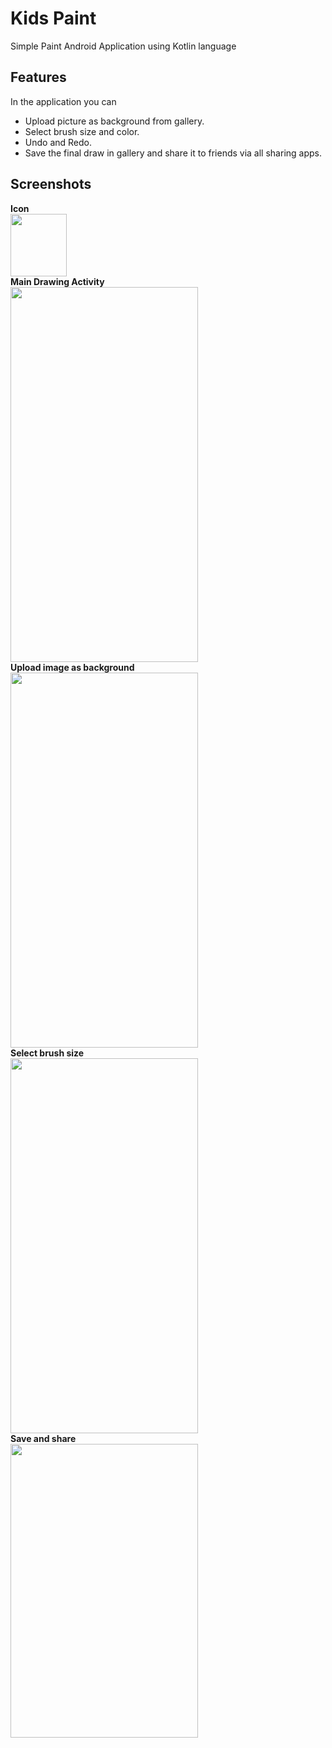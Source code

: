 # Kids Paint

Simple Paint Android Application using Kotlin language

## Features
In the application you can 
* Upload picture as background from gallery.
* Select brush size and color.
* Undo and Redo.
* Save the final draw in gallery and share it to friends via all sharing apps.

## Screenshots 
**Icon**
<br>
<img src="https://user-images.githubusercontent.com/51478377/83352595-45fd5780-a355-11ea-8095-f446eea3bf67.jpeg" width = "90" height="100"> 
<br>
**Main Drawing Activity**
<br>
<img src="https://user-images.githubusercontent.com/51478377/83352602-54e40a00-a355-11ea-9534-e898bb042137.jpeg" width = "300" height="600">
<br>
**Upload image as background**
<br>
<img src="https://user-images.githubusercontent.com/51478377/83352611-65948000-a355-11ea-815e-f699ec31cdec.jpeg" width = "300" height="600">
<br>
**Select brush size**
<br>
<img src="https://user-images.githubusercontent.com/51478377/83352616-747b3280-a355-11ea-9dd7-26774cee96a0.jpeg" width = "300" height="600">
<br>
**Save and share**
<br>
<img src="https://user-images.githubusercontent.com/51478377/83352741-71cd0d00-a356-11ea-8788-0f18d01d0cdd.jpeg" width = "300" height="470">
<br>
